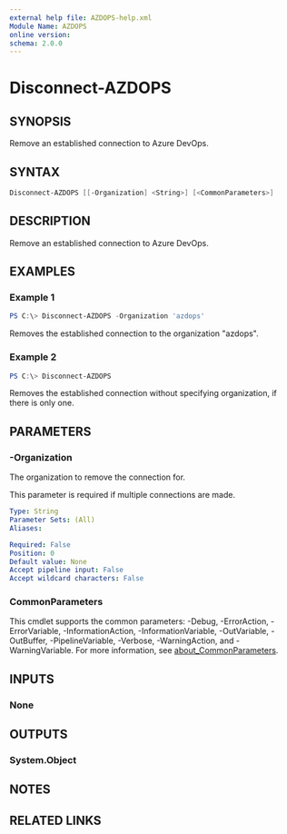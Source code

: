 ```yaml
---
external help file: AZDOPS-help.xml
Module Name: AZDOPS
online version:
schema: 2.0.0
---
```


# Disconnect-AZDOPS

## SYNOPSIS

Remove an established connection to Azure DevOps.

## SYNTAX

```powershell
Disconnect-AZDOPS [[-Organization] <String>] [<CommonParameters>]
```

## DESCRIPTION

Remove an established connection to Azure DevOps.

## EXAMPLES

### Example 1

```powershell
PS C:\> Disconnect-AZDOPS -Organization 'azdops'
```

Removes the established connection to the organization "azdops".

### Example 2

```powershell
PS C:\> Disconnect-AZDOPS
```

Removes the established connection without specifying organization, if there is only one.

## PARAMETERS

### -Organization

The organization to remove the connection for.

This parameter is required if multiple connections are made.

```yaml
Type: String
Parameter Sets: (All)
Aliases:

Required: False
Position: 0
Default value: None
Accept pipeline input: False
Accept wildcard characters: False
```

### CommonParameters

This cmdlet supports the common parameters: -Debug, -ErrorAction, -ErrorVariable, -InformationAction, -InformationVariable, -OutVariable, -OutBuffer, -PipelineVariable, -Verbose, -WarningAction, and -WarningVariable. For more information, see [about_CommonParameters](http://go.microsoft.com/fwlink/?LinkID=113216).

## INPUTS

### None

## OUTPUTS

### System.Object

## NOTES

## RELATED LINKS
